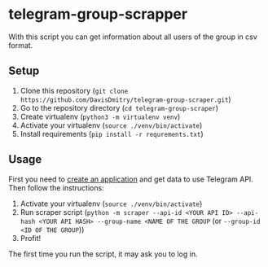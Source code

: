 # telegram-group-scrapper
With this script you can get information about all users of the group in csv format.
## Setup
1. Clone this repository (`git clone https://github.com/DavisDmitry/telegram-group-scraper.git`)
2. Go to the repository directory (`cd telegram-group-scraper`)
3. Create virtualenv (`python3 -m virtualenv venv`)
4. Activate your virtualenv (`source ./venv/bin/activate`)
5. Install requirements (`pip install -r requrements.txt`)
## Usage
First you need to [create an application](https://core.telegram.org/api/obtaining_api_id) and get data to use Telegram API.
Then follow the instructions:
1. Activate your virtualenv (`source ./venv/bin/activate`)
2. Run scraper script (`python -m scraper --api-id <YOUR API ID> --api-hash <YOUR API HASH> --group-name <NAME OF THE GROUP` (or `--group-id <ID OF THE GROUP`))
3. Profit!

The first time you run the script, it may ask you to log in.
